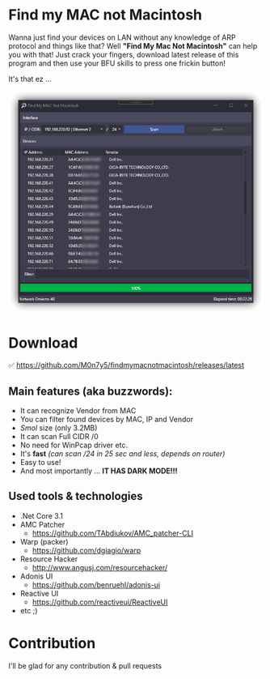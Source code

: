# Find my MAC not Macintosh
Wanna just find your devices on LAN without any knowledge of ARP protocol and things like that? Well **"Find My Mac Not Macintosh"** can help you with that! Just crack your fingers, download latest release of this program and then use your BFU skills to press one frickin button!

It's that ez ...

![](screen/screen.png)

# Download
✅ https://github.com/M0n7y5/findmymacnotmacintosh/releases/latest

## Main features (aka buzzwords):
- It can recognize Vendor from MAC
- You can filter found devices by MAC, IP and Vendor
- *Smol* size (only 3.2MB)
- It can scan Full CIDR /0
- No need for WinPcap driver etc.
- It's **fast** *(can scan  /24 in 25 sec and less, depends on router)*
- Easy to use!
- And most importantly ... **IT HAS DARK MODE!!!** 

## Used tools & technologies 
- .Net Core 3.1
- AMC Patcher
    - https://github.com/TAbdiukov/AMC_patcher-CLI
- Warp (packer)
    - https://github.com/dgiagio/warp
- Resource Hacker
    - http://www.angusj.com/resourcehacker/
- Adonis UI
    - https://github.com/benruehl/adonis-ui
- Reactive UI
    - https://github.com/reactiveui/ReactiveUI
- etc ;)

# Contribution
I'll be glad for any contribution & pull requests